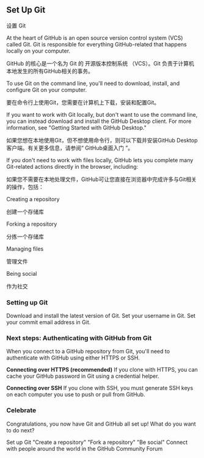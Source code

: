


## Set Up Git
设置 Git

At the heart of GitHub is an open source version control system (VCS) called Git. Git is responsible for everything GitHub-related that happens locally on your computer.

GitHub 的核心是一个名为 Git 的 开源版本控制系统 （VCS）。Git 负责于计算机本地发生的所有GitHub相关的事务。

To use Git on the command line, you'll need to download, install, and configure Git on your computer.

要在命令行上使用Git，您需要在计算机上下载，安装和配置Git。

If you want to work with Git locally, but don't want to use the command line, you can instead download and install the GitHub Desktop client.
For more information, see "Getting Started with GitHub Desktop."

如果您想在本地使用Git，但不想使用命令行，则可以下载并安装GitHub Desktop客户端。有关更多信息，请参阅“ GitHub桌面入门 ”。

If you don't need to work with files locally, GitHub lets you complete many Git-related actions directly in the browser, including:

如果您不需要在本地处理文件，GitHub可让您直接在浏览器中完成许多与Git相关的操作，包括：


Creating a repository

创建一个存储库

Forking a repository

分拣一个存储库

Managing files

管理文件

Being social

作为社交


### Setting up Git

Download and install the latest version of Git.
Set your username in Git.
Set your commit email address in Git.

### Next steps: Authenticating with GitHub from Git

When you connect to a GitHub repository from Git, you'll need to authenticate with GitHub using either HTTPS or SSH.

**Connecting over HTTPS (recommended)**
If you clone with HTTPS, you can cache your GitHub password in Git using a credential helper.

**Connecting over SSH**
If you clone with SSH, you must generate SSH keys on each computer you use to push or pull from GitHub.

### Celebrate
Congratulations, you now have Git and GitHub all set up! What do you want to do next?

Set up Git
"Create a repository"
"Fork a repository"
"Be social"
Connect with people around the world in the GitHub Community Forum

